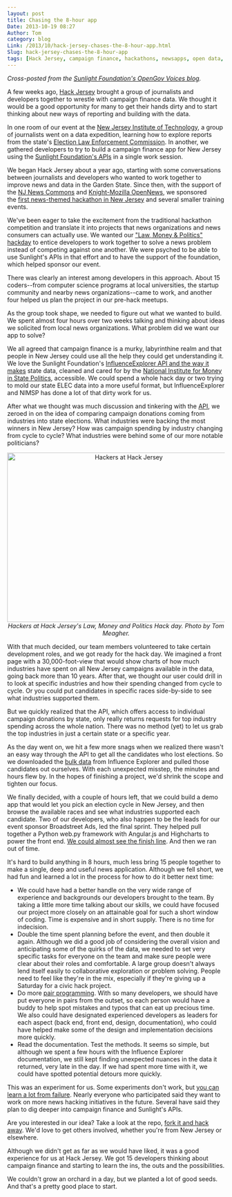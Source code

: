 ```yaml
---
layout: post
title: Chasing the 8-hour app
Date: 2013-10-19 08:27
Author: Tom
category: blog
Link: /2013/10/hack-jersey-chases-the-8-hour-app.html
Slug: hack-jersey-chases-the-8-hour-app
tags: [Hack Jersey, campaign finance, hackathons, newsapps, open data, Sunlight Foundation, civic hacking]
---
```

<p><em>Cross-posted from the <a href="http://sunlightfoundation.com/blog/2013/10/11/opengov-voices-chasing-the-8-hour-app/" target="_blank">Sunlight Foundation's OpenGov Voices blog</a>.</em></p>

<p>A few weeks ago, <a title="Hack Jersey" href="http://www.hackjersey.com" target="_blank">Hack Jersey</a> brought a group of journalists and developers together to wrestle with campaign finance data. We thought it would be a good opportunity for many to get their hands dirty and to start thinking about new ways of reporting and building with the data.</p>

<p>In one room of our event at the <a href="http://www.njit.edu/">New Jersey Institute of Technology</a>, a group of journalists went on a data expedition, learning how to explore reports from the state's <a href="http://www.hackjersey.com/2013/09/guiding-journalists-through-strange-world-of-money-and-politics/">Election Law Enforcement Commission</a>. In another, we gathered developers to try to build a campaign finance app for New Jersey using the <a href="http://sunlightfoundation.com/api/">Sunlight Foundation's APIs</a> in a single work session.</p>

<p>We began Hack Jersey about a year ago, starting with some conversations between journalists and developers who wanted to work together to improve news and data in the Garden State. Since then, with the support of the <a href="http://njnewscommons.org/">NJ News Commons</a> and <a href="http://www.mozillaopennews.org/">Knight-Mozilla OpenNews</a>, we sponsored the <a href="http://sunlightfoundation.com/blog/2013/03/29/opengov-voices-hack-jersey-hackathon-public-data-solving-problems/">first news-themed hackathon in New Jersey</a> and several smaller training events.</p>

<p>We've been eager to take the excitement from the traditional hackathon competition and translate it into projects that news organizations and news consumers can actually use. We wanted our <a href="http://www.hackjersey.com/event/law-money-and-politics/">"Law, Money &amp; Politics" hackday</a> to entice developers to work together to solve a news problem instead of competing against one another. We were psyched to be able to use Sunlight's APIs in that effort and to have the support of the foundation, which helped sponsor our event.</p>

<p>There was clearly an interest among developers in this approach. About 15 coders--from computer science programs at local universities, the startup community and nearby news organizations--came to work, and another four helped us plan the project in our pre-hack meetups.</p>

<p>As the group took shape, we needed to figure out what we wanted to build. We spent almost four hours over two weeks talking and thinking about ideas we solicited from local news organizations. What problem did we want our app to solve?</p>

<p>We all agreed that campaign finance is a murky, labyrinthine realm and that people in New Jersey could use all the help they could get understanding it. We love the Sunlight Foundation's <a href="http://data.influenceexplorer.com/api">InfluenceExplorer API and the way it makes</a> state data, cleaned and cared for by the <a href="http://www.followthemoney.org/">National Institute for Money in State Politics</a>, accessible. We could spend a whole hack day or two trying to mold our state ELEC data into a more useful format, but InfluenceExplorer and NIMSP has done a lot of that dirty work for us.</p>

<p>After what we thought was much discussion and tinkering with the <a href="http://tryit.sunlightfoundation.com/influenceexplorer">API</a>, we zeroed in on the idea of comparing campaign donations coming from industries into state elections. What industries were backing the most winners in New Jersey? How was campaign spending by industry changing from cycle to cycle? What industries were behind some of our more notable politicians?</p>

<p style="text-align: center;"><img class="size-full wp-image-56374  aligncenter" src="http://sunlightfoundation.com/media/2013/10/Hackers-at-Hack-Jersey.png" alt="Hackers at Hack Jersey" width="547" height="392" /><br/><em>Hackers at Hack Jersey's Law, Money and Politics Hack day. Photo by Tom Meagher.</em></p>

<p>With that much decided, our team members volunteered to take certain development roles, and we got ready for the hack day. We imagined a front page with a 30,000-foot-view that would show charts of how much industries have spent on all New Jersey campaigns available in the data, going back more than 10 years. After that, we thought our user could drill in to look at specific industries and how their spending changed from cycle to cycle. Or you could put candidates in specific races side-by-side to see what industries supported them.</p>

<p>But we quickly realized that the API, which offers access to individual campaign donations by state, only really returns requests for top industry spending across the whole nation. There was no method (yet) to let us grab the top industries in just a certain state or a specific year.</p>

<p>As the day went on, we hit a few more snags when we realized there wasn't an easy way through the API to get all the candidates who lost elections. So we downloaded the <a href="http://data.influenceexplorer.com/bulk/">bulk data</a> from Influence Explorer and pulled those candidates out ourselves. With each unexpected misstep, the minutes and hours flew by. In the hopes of finishing a project, we'd shrink the scope and tighten our focus.</p>

<p>We finally decided, with a couple of hours left, that we could build a demo app that would let you pick an election cycle in New Jersey, and then browse the available races and see what industries supported each candidate. Two of our developers, who also happen to be the leads for our event sponsor Broadstreet Ads, led the final sprint. They helped pull together a Python web.py framework with Angular.js and Highcharts to power the front end. <a href="http://hackjersey.broadstreetads.com" target="_blank">We could almost see the finish line</a>. And then we ran out of time.</p>

<p>It's hard to build anything in 8 hours, much less bring 15 people together to make a single, deep and useful news application. Although we fell short, we had fun and learned a lot in the process for how to do it better next time:</p>

<ul>
	<li>We could have had a better handle on the very wide range of experience and backgrounds our developers brought to the team. By taking a little more time talking about our skills, we could have focused our project more closely on an attainable goal for such a short window of coding. Time is expensive and in short supply. There is no time for indecision.</li>
	<li>Double the time spent planning before the event, and then double it again. Although we did a good job of considering the overall vision and anticipating some of the quirks of the data, we needed to set very specific tasks for everyone on the team and make sure people were clear about their roles and comfortable. A large group doesn't always lend itself easily to collaborative exploration or problem solving. People need to feel like they're in the mix, especially if they're giving up a Saturday for a civic hack project.</li>
	<li>Do more <a href="http://en.wikipedia.org/wiki/Pair_programming" target="_blank">pair programming</a>. With so many developers, we should have put everyone in pairs from the outset, so each person would have a buddy to help spot mistakes and typos that can eat up precious time. We also could have designated experienced developers as leaders for each aspect (back end, front end, design, documentation), who could have helped make some of the design and implementation decisions more quickly.</li>
	<li>Read the documentation. Test the methods. It seems so simple, but although we spent a few hours with the Influence Explorer documentation, we still kept finding unexpected nuances in the data it returned, very late in the day. If we had spent more time with it, we could have spotted potential detours more quickly.</li>
</ul>

<p>This was an experiment for us. Some experiments don't work, but <a href="http://www.hackjersey.com/2013/09/developing-a-solution-for-tracking-campaign-giving/%20">you can learn a lot from failure</a>. Nearly everyone who participated said they want to work on more news hacking initiatives in the future. Several have said they plan to dig deeper into campaign finance and Sunlight's APIs.</p>

<p>Are you interested in our idea? Take a look at the repo, <a href="https://github.com/hackjersey/politics">fork it and hack away</a>. We'd love to get others involved, whether you're from New Jersey or elsewhere.</p>

<p>Although we didn't get as far as we would have liked, it was a good experience for us at Hack Jersey. We got 15 developers thinking about campaign finance and starting to learn the ins, the outs and the possibilities.</p>

<p>We couldn't grow an orchard in a day, but we planted a lot of good seeds. And that's a pretty good place to start.</p>